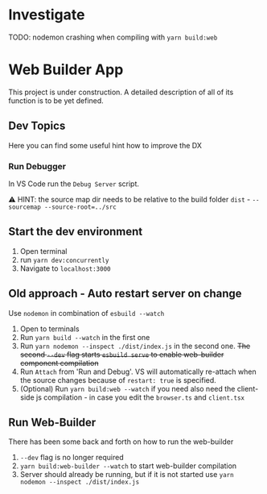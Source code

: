 # Investigate

TODO: nodemon crashing when compiling with `yarn build:web`

# Web Builder App

This project is under construction. A detailed description of all of its function is to be yet defined.

## Dev Topics

Here you can find some useful hint how to improve the DX

### Run Debugger

In VS Code run the `Debug Server` script.

⚠️ HINT: the source map dir needs to be relative to the build folder `dist` - `--sourcemap --source-root=../src`


## Start the dev environment

1. Open terminal
2. run `yarn dev:concurrently`
3. Navigate to `localhost:3000`

## Old approach - Auto restart server on change

Use `nodemon` in combination of `esbuild --watch`

1. Open to terminals
2. Run `yarn build --watch` in the first one
3. Run `yarn nodemon --inspect ./dist/index.js` in the second one. ~~The second `--dev` flag starts `esbuild serve` to enable web-builder component compilation~~
4. Run `Attach` from 'Run and Debug'. VS will automatically re-attach when the source changes because of `restart: true` is specified.
5. (Optional) Run `yarn build:web --watch` if you need also need the client-side js compilation - in case you edit the `browser.ts` and `client.tsx`

## Run Web-Builder

There has been some back and forth on how to run the web-builder

1. `--dev` flag is no longer required
2. `yarn build:web-builder --watch` to start web-builder compilation
3. Server should already be running, but if it is not started use `yarn nodemon --inspect ./dist/index.js`

